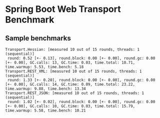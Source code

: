 
# Spring Boot Web Transport Benchmark


## Sample benchmarks

    Transport.Hessian: [measured 10 out of 15 rounds, threads: 1 (sequential)]
     round: 0.52 [+- 0.13], round.block: 0.00 [+- 0.00], round.gc: 0.00 [+- 0.00], GC.calls: 13, GC.time: 0.03, time.total: 10.71, time.warmup: 5.53, time.bench: 5.18
    Transport.REST_XML: [measured 10 out of 15 rounds, threads: 1 (sequential)]
     round: 1.33 [+- 0.20], round.block: 0.00 [+- 0.00], round.gc: 0.00 [+- 0.00], GC.calls: 14, GC.time: 0.09, time.total: 23.22, time.warmup: 9.88, time.bench: 13.34
    Transport.REST_JSON: [measured 10 out of 15 rounds, threads: 1 (sequential)]
     round: 1.02 [+- 0.02], round.block: 0.00 [+- 0.00], round.gc: 0.00 [+- 0.00], GC.calls: 10, GC.time: 0.03, time.total: 15.79, time.warmup: 5.58, time.bench: 10.21
